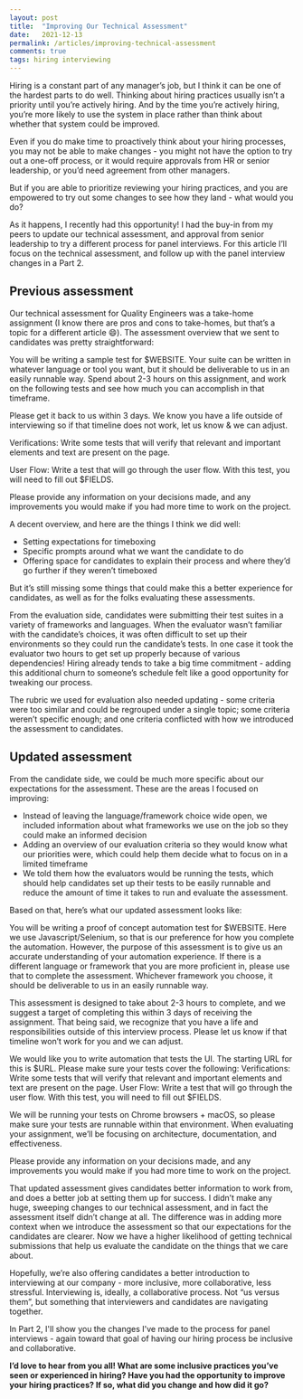 ```yaml
---
layout: post
title:  "Improving Our Technical Assessment"
date:   2021-12-13
permalink: /articles/improving-technical-assessment
comments: true
tags: hiring interviewing
---
```


Hiring is a constant part of any manager’s job, but I think it can be one of the hardest parts to do well. Thinking about hiring practices usually isn’t a priority until you’re actively hiring. And by the time you’re actively hiring, you’re more likely to use the system in place rather than think about whether that system could be improved.

Even if you do make time to proactively think about your hiring processes, you may not be able to make changes - you might not have the option to try out a one-off process, or it would require approvals from HR or senior leadership, or you’d need agreement from other managers.

But if you are able to prioritize reviewing your hiring practices, and you are empowered to try out some changes to see how they land - what would you do? 

As it happens, I recently had this opportunity! I had the buy-in from my peers to update our technical assessment, and approval from senior leadership to try a different process for panel interviews. For this article I’ll focus on the technical assessment, and follow up with the panel interview changes in a Part 2.

## Previous assessment

Our technical assessment for Quality Engineers was a take-home assignment (I know there are pros and cons to take-homes, but that’s a topic for a different article 😄). The assessment overview that we sent to candidates was pretty straightforward:

<div class="emphasis-block"><p>You will be writing a sample test for $WEBSITE. Your suite can be written in whatever language or tool you want, but it should be deliverable to us in an easily runnable way. Spend about 2-3 hours on this assignment, and work on the following tests and see how much you can accomplish in that timeframe.</p>

<p>Please get it back to us within 3 days. We know you have a life outside of interviewing so if that timeline does not work, let us know & we can adjust.</p>

<p>Verifications: Write some tests that will verify that relevant and important elements and text are present on the page.</p>

<p>User Flow: Write a test that will go through the user flow.  With this test, you will need to fill out $FIELDS.</p>

<p>Please provide any information on your decisions made, and any improvements you would make if you had more time to work on the project.</p></div>

A decent overview, and here are the things I think we did well:
- Setting expectations for timeboxing
- Specific prompts around what we want the candidate to do
- Offering space for candidates to explain their process and where they’d go further if they weren’t timeboxed

But it’s still missing some things that could make this a better experience for candidates, as well as for the folks evaluating these assessments. 

From the evaluation side, candidates were submitting their test suites in a variety of frameworks and languages. When the evaluator wasn’t familiar with the candidate’s choices, it was often difficult to set up their environments so they could run the candidate’s tests. In one case it took the evaluator two hours to get set up properly because of various dependencies! Hiring already tends to take a big time commitment - adding this additional churn to someone’s schedule felt like a good opportunity for tweaking our process.

The rubric we used for evaluation also needed updating - some criteria were too similar and could be regrouped under a single topic; some criteria weren’t specific enough; and one criteria conflicted with how we introduced the assessment to candidates.

## Updated assessment

From the candidate side, we could be much more specific about our expectations for the assessment. These are the areas I focused on improving:
- Instead of leaving the language/framework choice wide open, we included information about what frameworks we use on the job so they could make an informed decision
- Adding an overview of our evaluation criteria so they would know what our priorities were, which could help them decide what to focus on in a limited timeframe
- We told them how the evaluators would be running the tests, which should help candidates set up their tests to be easily runnable and reduce the amount of time it takes to run and evaluate the assessment.

Based on that, here’s what our updated assessment looks like:

<div class="emphasis-block"><p>You will be writing a proof of concept automation test for $WEBSITE. Here we use Javascript/Selenium, so that is our preference for how you complete the automation. However, the purpose of this assessment is to give us an accurate understanding of your automation experience. If there is a different language or framework that you are more proficient in, please use that to complete the assessment. Whichever framework you choose, it should be deliverable to us in an easily runnable way.</p>

<p>This assessment is designed to take about 2-3 hours to complete, and we suggest a target of completing this within 3 days of receiving the assignment. That being said, we recognize that you have a life and responsibilities outside of this interview process. Please let us know if that timeline won’t work for you and we can adjust.</p>

<p>We would like you to write automation that tests the UI. The starting URL for this is $URL. Please make sure your tests cover the following:
Verifications: Write some tests that will verify that relevant and important elements and text are present on the page.
User Flow: Write a test that will go through the user flow. With this test, you will need to fill out $FIELDS.</p>

<p>We will be running your tests on Chrome browsers + macOS, so please make sure your tests are runnable within that environment. When evaluating your assignment, we’ll be focusing on architecture, documentation, and effectiveness.</p>

<p>Please provide any information on your decisions made, and any improvements you would make if you had more time to work on the project.</p></div>

That updated assessment gives candidates better information to work from, and does a better job at setting them up for success. I didn’t make any huge, sweeping changes to our technical assessment, and in fact the assessment itself didn’t change at all. The difference was in adding more context when we introduce the assessment so that our expectations for the candidates are clearer. Now we have a higher likelihood of getting technical submissions that help us evaluate the candidate on the things that we care about.

Hopefully, we’re also offering candidates a better introduction to interviewing at our company - more inclusive, more collaborative, less stressful. Interviewing is, ideally, a collaborative process. Not “us versus them”, but something that interviewers and candidates are navigating together.

In Part 2, I'll show you the changes I've made to the process for panel interviews - again toward that goal of having our hiring process be inclusive and collaborative.

**I’d love to hear from you all! What are some inclusive practices you’ve seen or experienced in hiring? Have you had the opportunity to improve your hiring practices? If so, what did you change and how did it go?**
